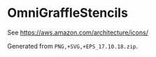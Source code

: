 # OmniGraffleStencils

See https://aws.amazon.com/architecture/icons/

Generated from `PNG,+SVG,+EPS_17.10.18.zip`.
